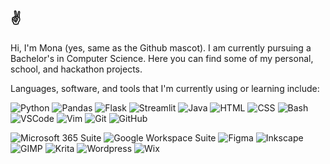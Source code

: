 ## ✌️

Hi, I'm Mona (yes, same as the Github mascot). I am currently pursuing a Bachelor's in Computer Science. Here you can find some of my personal, school, and hackathon projects.

Languages, software, and tools that I'm currently using or learning include:

![Python](https://img.shields.io/badge/python-3776AB?logo=python&logoColor=white)
![Pandas](https://img.shields.io/badge/pandas-150458?logo=pandas&logoColor=white)
![Flask](https://img.shields.io/badge/flask-45b4ef?logo=flask&logoColor=white)
![Streamlit](https://img.shields.io/badge/streamlit-FF4B4B?logo=streamlit&logoColor=white)
![Java](https://img.shields.io/badge/java-F80000?logo=oracle)
![HTML](https://img.shields.io/badge/html-E34F26?logo=html5&logoColor=white)
![CSS](https://img.shields.io/badge/css-1572B6?logo=css3&logoColor=white)
![Bash](https://img.shields.io/badge/bash-4EAA25?logo=gnubash&logoColor=white)
![VSCode](https://img.shields.io/badge/vs%20code-00a8e8?logo=visual-studio-code&logoColor=white)
![Vim](https://img.shields.io/badge/vim-019733?logo=vim&logoColor=white)
![Git](https://img.shields.io/badge/git-F05032?&logo=git&logoColor=white)
![GitHub](https://img.shields.io/badge/github-181717?&logo=github&logoColor=white)

![Microsoft 365 Suite](https://img.shields.io/badge/microsoft%20suite-6264A7?&logoColor=white)
![Google Workspace Suite](https://img.shields.io/badge/google%20suite-4285F4?logo=googleappsscript&logoColor=white)
![Figma](https://img.shields.io/badge/figma-A259FF?logo=figma&logoColor=white)
![Inkscape](https://img.shields.io/badge/inkscape-000000?logo=inkscape&logoColor=white)
![GIMP](https://img.shields.io/badge/gimp-5C5543?logo=gimp&logoColor=white)
![Krita](https://img.shields.io/badge/krita-3BABFF?logo=krita&logoColor=white)
![Wordpress](https://img.shields.io/badge/wordpress-21759B?logo=wordpress&logoColor=white)
![Wix](https://img.shields.io/badge/wix-0C6EFC?logo=wix&logoColor=white)

<!--
**06j07m/06j07m** is a ✨ _special_ ✨ repository because its `README.md` (this file) appears on your GitHub profile.

Here are some ideas to get you started:

- 🔭 I’m currently working on ...
- 🌱 I’m currently learning ...
- 👯 I’m looking to collaborate on ...
- 🤔 I’m looking for help with ...
- 💬 Ask me about ...
- 📫 How to reach me: ...
- 😄 Pronouns: ...
- ⚡ Fun fact: ...
-->
